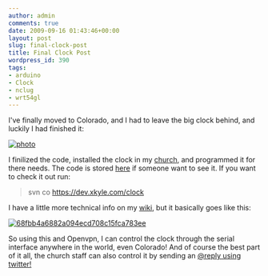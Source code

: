 ```yaml
---
author: admin
comments: true
date: 2009-09-16 01:43:46+00:00
layout: post
slug: final-clock-post
title: Final Clock Post
wordpress_id: 390
tags:
- arduino
- Clock
- nclug
- wrt54gl
---
```


I've finally moved to Colorado, and I had to leave the big clock behind, and luckily I had finished it:

[![photo](/uploads/photo-300x225.jpg)](/uploads/photo.jpg)

I finilized the code, installed the clock in my [church](http://relevantchurch.com), and programmed it for there needs. The code is stored [here](https://dev.xkyle.com/clock/) if someone want to see it. If you want to check it out run:


> svn co https://dev.xkyle.com/clock


I have a little more technical info on my [wiki](http://wiki.xkyle.com/Clock), but it basically goes like this:

[![68fbb4a6882a094ecd708c15fca783ee](/uploads/68fbb4a6882a094ecd708c15fca783ee.png)](/uploads/68fbb4a6882a094ecd708c15fca783ee.png)

So using this and Openvpn, I can control the clock through the serial interface anywhere in the world, even Colorado! And of course the best part of it all, the church staff can also control it by sending an [@reply using twitter!](http://twitter.com/relevantclock)
